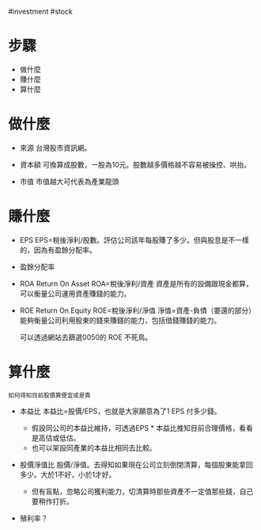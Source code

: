  #investment #stock

# 步驟
- 做什麼
- 賺什麼
- 算什麼

# 做什麼
- 來源
	台灣股市資訊網。

- 資本額
	可換算成股數，一股為10元。股數越多價格越不容易被操控、哄抬。

- 市值
	市值越大可代表為產業龍頭

# 賺什麼
- EPS
	EPS=稅後淨利/股數。評估公司該年每股賺了多少。但與股息是不一樣的，因為有盈餘分配率。

- 盈餘分配率
- ROA Return On Asset
	ROA=稅後淨利/資產
	資產是所有的設備跟現金都算，可以衡量公司運用資產賺錢的能力。
	
- ROE Return On Equity
	ROE=稅後淨利/淨值
	淨值=資產-負債（要還的部分）能夠衡量公司利用股東的錢來賺錢的能力，包括借錢賺錢的能力。
	
	可以透過網站去篩選0050的 ROE 不死鳥。
        
# 算什麼
    如何得知目前股價算便宜或是貴
- 本益比
	本益比=股價/EPS，也就是大家願意為了1 EPS 付多少錢。
	
	- 假設同公司的本益比維持，可透過EPS * 本益比推知目前合理價格，看看是高估或低估。
	- 也可以架設同產業的本益比相同去比較。

- 股價淨值比
	股價/淨值。去得知如果現在公司立刻倒閉清算，每個股東能拿回多少。大於1不好，小於1才好。
	
	- 但有盲點，忽略公司獲利能力，切清算時那些資產不一定值那些錢，自己要稍作打折。

- 殖利率？